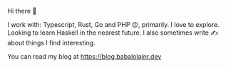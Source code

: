 Hi there 👋

I work with: Typescript, Rust, Go and PHP 😉, primarily. I love to explore. Looking to learn Haskell in the nearest future. I also sometimes write ✍️ about things I find interesting. 

You can read my blog at https://blog.babalolajnr.dev
